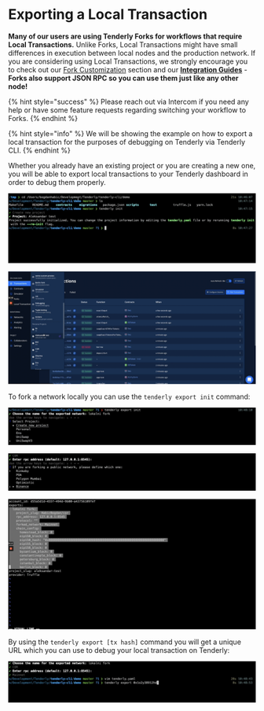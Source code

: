 # Exporting a Local Transaction

**Many of our users are using Tenderly Forks for workflows that require Local Transactions.** Unlike Forks, Local Transactions might have small differences in execution between local nodes and the production network. If you are considering using Local Transactions, we strongly encourage you to check out our [Fork Customization](../simulations-and-forks/reference/tenderly-fork-customization-via-api/) section and our [**Integration Guides**](../simulations-and-forks/integration-guides/) - **Forks also support JSON RPC so you can use them just like any other node!**&#x20;

{% hint style="success" %}
Please reach out via Intercom if you need any help or have some feature requests regarding switching your workflow to Forks.
{% endhint %}

{% hint style="info" %}
We will be showing the example on how to export a local transaction for the purposes of debugging on Tenderly via Tenderly CLI.
{% endhint %}

Whether you already have an existing project or you are creating a new one, you will be able to export local transactions to your Tenderly dashboard in order to debug them properly.

![](<../.gitbook/assets/Screenshot 2021-10-14 at 15.52.12.png>)

![](<../.gitbook/assets/Screenshot 2021-10-14 at 15.53.14.png>)

To fork a network locally you can use the `tenderly export init` command:

![](<../.gitbook/assets/Screenshot 2021-10-14 at 15.54.53.png>)

![](<../.gitbook/assets/Screenshot 2021-10-14 at 15.55.33.png>)

![](<../.gitbook/assets/Screenshot 2021-10-14 at 15.56.06.png>)

By using the `tenderly export [tx hash]` command you will get a unique URL which you can use to debug your local transaction on Tenderly:

![](<../.gitbook/assets/Screenshot 2021-10-14 at 15.57.28.png>)
